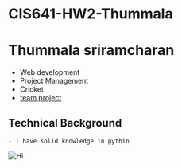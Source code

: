 # CIS641-HW2-Thummala

# Thummala sriramcharan

*  Web development
*  Project Management
*  Cricket
* [team project](https://github.com/maheswarreddy01/GVSU-CIS641-Amigos)

## Technical Background
    - I have solid knowledge in pythin


![Hi](https://s3.amazonaws.com/discourseproduction/original/2X/0/068285144b4769d1dec48d32d10aeca4b4fc634b.jpeg)